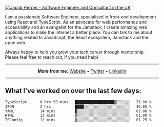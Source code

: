 [![Jacob Herper - Software Engineer and Consultant in the UK](https://res.cloudinary.com/jacobherper/image/upload/v1641506277/gh-image.png)](https://jacobherper.com/)

I am a passionate Software Engineer, specialised in front-end development using React and TypeScript. As an advocate for web performance and accessibility and an evangelist for the Jamstack, I create amazing web applications to make the internet a better place. You can talk to me about anything related to JavaScript, the React ecosystem, Jamstack and the open web.

Always happy to help you grow your tech career through mentorship. Please feel free to reach out, if you need help!

---

<p align="center">
  <strong>More from me:</strong> 
  <a href="https://jacobherper.com/">Website</a> •
  <a href="https://twitter.com/intent/follow?screen_name=jakeherp&tw_p=followbutton">Twitter</a> •
  <a href="https://www.linkedin.com/in/jacobherper/">LinkedIn</a>
</p>

---

## What I've worked on over the last few days:

<!--START_SECTION:waka-->

```txt
TypeScript      8 hrs 50 mins   ██████████████████▒░░░░░░   73.08 %
JSON            2 hrs           ████░░░░░░░░░░░░░░░░░░░░░   16.65 %
YAML            14 mins         ▓░░░░░░░░░░░░░░░░░░░░░░░░   02.06 %
HTML            13 mins         ▒░░░░░░░░░░░░░░░░░░░░░░░░   01.80 %
TSConfig        12 mins         ▒░░░░░░░░░░░░░░░░░░░░░░░░   01.75 %
```

<!--END_SECTION:waka-->
